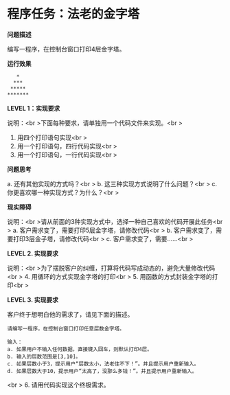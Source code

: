 # 程序任务：法老的金字塔

**问题描述**

编写一程序，在控制台窗口打印4层金字塔。

**运行效果**
```
   *
  ***
 *****
*******
```
**LEVEL 1：实现要求**

说明：<br \>下面每种要求，请单独用一个代码文件来实现。<br \>
1. 用四个打印语句实现<br \>
2. 用一个打印语句，四行代码实现<br \>
3. 用一个打印语句，一行代码实现<br \>

**问题思考**

a. 还有其他实现的方式吗？<br \>
b. 这三种实现方式说明了什么问题？<br \>
c. 你更喜欢哪一种实现方式？为什么？<br \>

**现实障碍**

说明：<br \>请从前面的3种实现方式中，选择一种自己喜欢的代码开展此任务<br \>
a. 客户需求变了，需要打印5层金字塔，请修改代码<br \>
b. 客户需求变了，需要打印3层金子塔，请修改代码<br \>
c. 客户需求变了，需要......<br \>

**LEVEL 2. 实现要求**

说明：<br \>为了摆脱客户的纠缠，打算将代码写成动态的，避免大量修改代码<br \>
4. 用循环的方式实现金字塔的打印<br \>
5. 用函数的方式封装金字塔的打印<br \>

**LEVEL 3. 实现要求**

客户终于想明白他的需求了，请见下面的描述。
```
请编写一程序，在控制台窗口打印任意层数金字塔。

输入：
a. 如果用户不输入任何数据，直接键入回车，则默认打印4层。
b. 输入的层数范围是[3,10]。
c. 如果层数小于3，提示用户“层数太小，法老住不下！”。并且提示用户重新输入。 
d. 如果层数大于10，提示用户“太高了，没那么多钱！”。并且提示用户重新输入。
```
<br \>
6. 请用代码实现这个终极需求。
